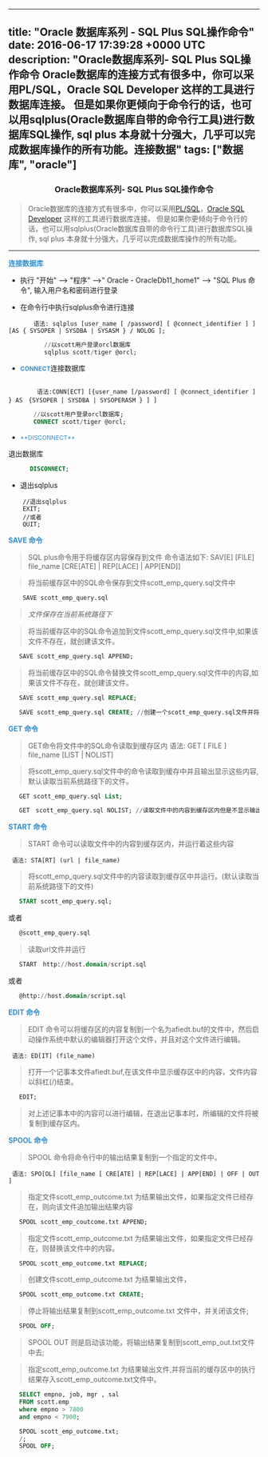 
---
title: "Oracle 数据库系列 - SQL Plus SQL操作命令"
date: 2016-06-17 17:39:28 +0000 UTC
description: "Oracle数据库系列- SQL Plus SQL操作命令  Oracle数据库的连接方式有很多中，你可以采用PL/SQL，Oracle SQL Developer 这样的工具进行数据库连接。   但是如果你更倾向于命令行的话，也可以用sqlplus(Oracle数据库自带的命令行工具)进行数据库SQL操作, sql plus    本身就十分强大，几乎可以完成数据库操作的所有功能。连接数据"
tags: ["数据库", "oracle"]
---
### <center><strong>Oracle数据库系列- SQL Plus SQL操作命令</strong></center>



> Oracle数据库的连接方式有很多中，你可以采用[PL/SQL]()，[Oracle SQL Developer]() 这样的工具进行数据库连接。
> 但是如果你更倾向于命令行的话，也可以用sqlplus(Oracle数据库自带的命令行工具)进行数据库SQL操作, sql plus 
> 本身就十分强大，几乎可以完成数据库操作的所有功能。

---

**<span style="color:#338DCD">连接数据库</span>**
 
 + 执行 "开始" --> "程序" -->" Oracle - OracleDb11_home1" --> "SQL Plus 命令", 输入用户名和密码进行登录

 + 在命令行中执行sqlplus命令进行连接

```
       语法: sqlplus [user_name [ /password] [ @connect_identifier ] ] [AS { SYSOPER | SYSDBA | SYSASM } / NOLOG ]; 
```       

```sql
          //以scott用户登录orcl数据库
          sqlplus scott/tiger @orcl;
```
  
 + <span style="color:#338DCD;font-size:12px">**CONNECT**</span>连接数据库

``` 

        语法:CONN[ECT] [{user_name [/password] [ @connect_identifier ] } AS　{SYSOPER | SYSDBA | SYSOPERASM } ] ]

```


```sql
       //以scott用户登录orcl数据库;
       CONNECT scott/tiger @orcl;
```

+ <span style="color:#338DCD;font-size:12px"> 
   **DISCONNECT** 
 </span> 退出数据库


```sql
      DISCONNECT;
```  


+ 退出sqlplus

```
    //退出sqlplus
    EXIT;
    //或者
    QUIT;
```


**<span style="color:#338DCD">SAVE 命令</span>**
> SQL plus命令用于将缓存区内容保存到文件
>    命令语法如下:
>       SAV[E] [FILE] file_name [CRE[ATE] | REP[LACE] | APP[END]]

> 将当前缓存区中的SQL命令保存到文件scott_emp_query.sql文件中

```sql
    SAVE scott_emp_query.sql
```


> *文件保存在当前系统路径下*



> 将当前缓存区中的SQL命令追加到文件scott_emp_query.sql文件中,如果该文件不存在，就创建该文件。

```sql
   SAVE scott_emp_query.sql APPEND;
```

> 将当前缓存区中的SQL命令替换文件scott_emp_query.sql文件中的内容,如果该文件不存在，就创建该文件。

```sql
   SAVE scott_emp_query.sql REPLACE;
```

```sql 
   SAVE scott_emp_query.sql CREATE; //创建一个scott_emp_query.sql文件并将当前缓存区中的SQL命令保存到该文件中
```

**<span style="color:#338DCD">GET 命令</span>**
> GET命令将文件中的SQL命令读取到缓存区内
  语法:
      GET [ FILE ] file_name [LIST | NOLIST]

> 将scott_emp_query.sql文件中的命令读取到缓存中并且输出显示这些内容,默认读取当前系统路径下的文件。

```sql
   GET scott_emp_query.sql List;
```


```sql
   GET　scott_emp_query.sql NOLIST; //读取文件中的内容到缓存区内但是不显示输出这些内容
```

 **<span style="color:#338DCD">START 命令</span>**
> START 命令可以读取文件中的内容到缓存区内，并运行着这些内容

     语法: STA[RT] (url | file_name)


> 将scott_emp_query.sql文件中的内容读取到缓存区中并运行。(默认读取当前系统路径下的文件)

```sql
   START scott_emp_query.sql; 
```
或者

```sql
   @scott_emp_query.sql
```
> 读取url文件并运行

```sql 
   START　http://host.domain/script.sql 
```
或者

```sql
   @http://host.domain/script.sql
```


 **<span style="color:#338DCD">EDIT 命令</span>**
> EDIT 命令可以将缓存区的内容复制到一个名为afiedt.buf的文件中，然后启动操作系统中默认的编辑器打开这个文件，并且对这个文件进行编辑。


     语法: ED[IT] (file_name)


> 打开一个记事本文件afiedt.buf,在该文件中显示缓存区中的内容，文件内容以斜杠(/)结束。 

```sql
   EDIT; 
```


> 对上述记事本中的内容可以进行编辑，在退出记事本时，所编辑的文件将被复制到缓存区内。

 **<span style="color:#338DCD">SPOOL 命令</span>**
> SPOOL 命令将命令行中的输出结果复制到一个指定的文件中。


     语法: SPO[OL] [file_name [ CRE[ATE] | REP[LACE] | APP[END] | OFF | OUT ]




> 指定文件scott_emp_outcome.txt 为结果输出文件，如果指定文件已经存在，则向该文件追加输出结果内容

```sql
   SPOOL scott_emp_coutcome.txt APPEND;
```
> 指定文件scott_emp_outcome.txt 为结果输出文件，如果指定文件已经存在，则替换该文件中的内容。

```sql
   SPOOL scott_emp_outcome.txt REPLACE; 
```
> 创建文件scott_emp_outcome.txt 为结果输出文件，

```sql
   SPOOL scott_emp_outcome.txt CREATE;
```	   

> 停止将输出结果复制到scott_emp_outcome.txt 文件中，并关闭该文件;


```sql
   SPOOL OFF;
```
> SPOOL OUT 则是启动该功能，将输出结果复制到scott_emp_out.txt文件中去;


> 指定scott_emp_outcome.txt 为结果输出文件,并将当前的缓存区中的执行结果存入scott_emp_outcome.txt文件中。

```sql
   SELECT empno, job, mgr , sal
   FROM scott.emp
   where empno > 7800
   and empno < 7900;

   SPOOL scott_emp_outcome.txt;
   /;
   SPOOL OFF;
```


